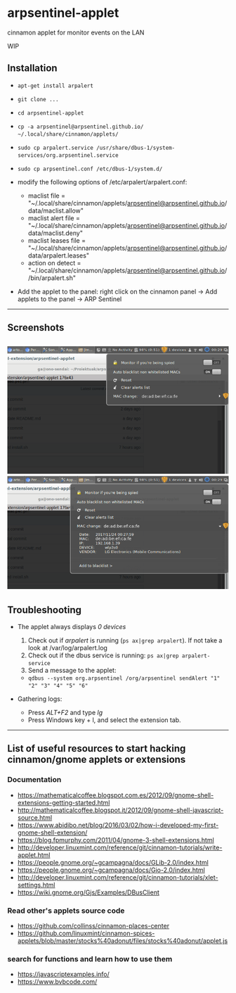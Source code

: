 # arpsentinel-applet
cinnamon applet for monitor events on the LAN

WIP

## Installation
- `apt-get install arpalert`
- `git clone ...`
- `cd arpsentinel-applet`
- `cp -a arpsentinel@arpsentinel.github.io/ ~/.local/share/cinnamon/applets/`
- `sudo cp arpalert.service /usr/share/dbus-1/system-services/org.arpsentinel.service`
- `sudo cp arpsentinel.conf /etc/dbus-1/system.d/`
- modify the following options of /etc/arpalert/arpalert.conf:
  - maclist file = "~/.local/share/cinnamon/applets/arpsentinel@arpsentinel.github.io/data/maclist.allow"
  - maclist alert file = "~/.local/share/cinnamon/applets/arpsentinel@arpsentinel.github.io/data/maclist.deny"
  - maclist leases file = "~/.local/share/cinnamon/applets/arpsentinel@arpsentinel.github.io/data/arpalert.leases"
  - action on detect = "~/.local/share/cinnamon/applets/arpsentinel@arpsentinel.github.io//bin/arpalert.sh"

- Add the applet to the panel: right click on the cinnamon panel -> Add applets to the panel -> ARP Sentinel

----
## Screenshots
![Alerts list](https://raw.githubusercontent.com/gustavo-iniguez-goya/arpsentinel-applet/master/screenshots/screenshot1.png)
![Alert details](https://raw.githubusercontent.com/gustavo-iniguez-goya/arpsentinel-applet/master/screenshots/screenshot2.png)
----

## Troubleshooting

* The applet always displays _0 devices_
  1. Check out if _arpalert_ is running (`ps ax|grep arpalert`). If not take a look at /var/log/arpalert.log
  2. Check out if the dbus service is running: `ps ax|grep arpalert-service`
  3. Send a message to the applet:
    - `qdbus --system org.arpsentinel /org/arpsentinel sendAlert "1" "2" "3" "4" "5" "6"`

* Gathering logs:
  - Press _ALT+F2_ and type _lg_
  - Press Windows key + l, and select the extension tab.
----

## List of useful resources to start hacking cinnamon/gnome applets or extensions
### Documentation
- https://mathematicalcoffee.blogspot.com.es/2012/09/gnome-shell-extensions-getting-started.html
- http://mathematicalcoffee.blogspot.it/2012/09/gnome-shell-javascript-source.html
- https://www.abidibo.net/blog/2016/03/02/how-i-developed-my-first-gnome-shell-extension/
- https://blog.fpmurphy.com/2011/04/gnome-3-shell-extensions.html
- http://developer.linuxmint.com/reference/git/cinnamon-tutorials/write-applet.html
- https://people.gnome.org/~gcampagna/docs/GLib-2.0/index.html
- https://people.gnome.org/~gcampagna/docs/Gio-2.0/index.html
- http://developer.linuxmint.com/reference/git/cinnamon-tutorials/xlet-settings.html
- https://wiki.gnome.org/Gjs/Examples/DBusClient

### Read other's applets source code
- https://github.com/collinss/cinnamon-places-center 
- https://github.com/linuxmint/cinnamon-spices-applets/blob/master/stocks%40adonut/files/stocks%40adonut/applet.js

### search for functions and learn how to use them
- https://javascriptexamples.info/
- https://www.bvbcode.com/
